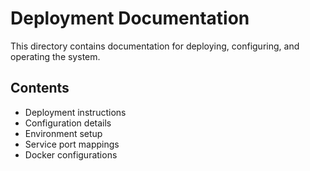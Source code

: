 # Deployment Documentation

This directory contains documentation for deploying, configuring, and operating the system.

## Contents

- Deployment instructions
- Configuration details
- Environment setup
- Service port mappings
- Docker configurations
